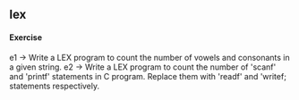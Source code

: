 ## lex
#### Exercise
e1 -> Write a LEX program to count the number of vowels and consonants in a given string.
e2 -> Write a LEX program to count the number of 'scanf' and 'printf' statements in C program. Replace them with 'readf' and 'writef; statements respectively.
